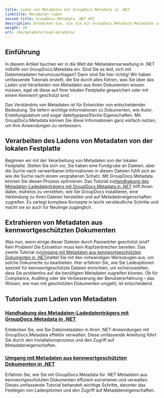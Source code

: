```yaml
---
title: Laden von Metadaten mit GroupDocs.Metadata in .NET
linktitle: Metadaten laden
second_title: GroupDocs.Metadata .NET API
description: Entdecken Sie, wie Sie mit GroupDocs.Metadata Metadaten in Ihren .NET-Anwendungen effizient laden und verwalten.
weight: 20
url: /de/metadata/load-metadata/
---
```

## Einführung

In diesem Artikel tauchen wir in die Welt der Metadatenverwaltung in .NET mithilfe von GroupDocs.Metadata ein. Sind Sie es leid, sich mit Dateimetadaten herumzuschlagen? Dann sind Sie hier richtig! Wir haben umfassende Tutorials erstellt, die Sie durch alles führen, was Sie über das Laden und Verarbeiten von Metadaten aus Ihren Dokumenten wissen müssen, egal ob diese auf Ihrer lokalen Festplatte gespeichert oder mit einem Kennwort geschützt sind. 

Das Verständnis von Metadaten ist für Entwickler von entscheidender Bedeutung. Sie liefern wichtige Informationen zu Dokumenten, wie Autor, Erstellungsdatum und sogar dateitypspezifische Eigenschaften. Mit GroupDocs.Metadata können Sie diese Informationen ganz einfach nutzen, um Ihre Anwendungen zu verbessern.

## Verarbeiten des Ladens von Metadaten von der lokalen Festplatte
Beginnen wir mit der Verarbeitung von Metadaten von der lokalen Festplatte. Stellen Sie sich vor, Sie haben eine Fundgrube an Dateien, aber die Suche nach verwertbaren Informationen in diesen Dateien fühlt sich an wie die Suche nach einem vergrabenen Schatz. Mit GroupDocs.Metadata können Sie diesen Prozess optimieren. Das Tutorial zu[Handhabung des Metadaten-Ladedatenträgers mit GroupDocs.Metadata in .NET](./handling-metadata-local-disk/) hilft Ihnen dabei, mühelos zu verstehen, wie Sie GroupDocs installieren, eine Verbindung zu Ihren Dateien herstellen und auf Metadateneigenschaften zugreifen. Es zerlegt komplexe Konzepte in leicht verständliche Schritte und macht sie so auch für Neulinge zugänglich.

## Extrahieren von Metadaten aus kennwortgeschützten Dokumenten
 Was nun, wenn einige dieser Dateien durch Passwörter geschützt sind? Kein Problem! Die Extraktion muss kein Kopfzerbrechen bereiten. Das zweite Tutorial zu[Umgang mit Metadaten aus kennwortgeschützten Dokumenten in .NET](./handling-metadata-from-password-protected-document/)stattet Sie mit den notwendigen Werkzeugen aus, um solche Dokumente zu bearbeiten. Hier erfahren Sie, wie Sie Ladeoptionen speziell für kennwortgeschützte Dateien einrichten, um sicherzustellen, dass Sie problemlos auf die benötigten Metadaten zugreifen können. Ob für Compliance, Auditing oder die Verbesserung der Benutzererfahrung – das Wissen, wie man mit geschützten Dokumenten umgeht, ist entscheidend.

## Tutorials zum Laden von Metadaten
### [Handhabung des Metadaten-Ladedatenträgers mit GroupDocs.Metadata in .NET](./handling-metadata-local-disk/)
Entdecken Sie, wie Sie Dateimetadaten in Ihren .NET-Anwendungen mit GroupDocs.Metadata effektiv verwalten. Diese umfassende Anleitung führt Sie durch den Installationsprozess und den Zugriff auf Metadateneigenschaften.
### [Umgang mit Metadaten aus kennwortgeschützten Dokumenten in .NET](./handling-metadata-from-password-protected-document/)
Erfahren Sie, wie Sie mit GroupDocs.Metadata für .NET Metadaten aus kennwortgeschützten Dokumenten effizient extrahieren und verwalten. Dieses umfassende Tutorial behandelt wichtige Schritte, darunter das Festlegen von Ladeoptionen und den Zugriff auf Metadateneigenschaften.